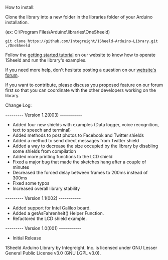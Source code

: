 How to install:

Clone the library into a new folder in the libraries folder of your Arduino installation.

(ex: C:\Program Files\Arduino\libraries\OneSheeld)
```
git clone https://github.com/Integreight/1Sheeld-Arduino-Library.git ./OneSheeld
```

Follow the [getting started tutorial](http://www.1sheeld.com/tutorials/getting-started) on our website to know how to operate 1Sheeld and run the library's examples.

If you need more help, don't hesitate posting a question on our [website's forum](http://www.1sheeld.com/forum).

If you want to contribute, please discuss you proposed feature on our forum first so that you can coordinate with the other developers working on the library.

Change Log:

--------- Version 1.2(003) -----------

- Added four new shields with examples (Data logger, voice recognition, text to speech and terminal)
- Added methods to post photos to Facebook and Twitter shields
- Added a method to send direct messages from Twitter shield
- Added a way to decrease the size occupied by the library by disabling some shields from compilation
- Added more printing functions to the LCD shield
- Fixed a major bug that made the sketches hang after a couple of minutes
- Decreased the forced delay between frames to 200ms instead of 300ms
- Fixed some typos
- Increased overall library stability

--------- Version 1.1(002) -----------

- Added support for Intel Galileo board.
- Added a getAsFahrenheit() Helper Function.
- Refactored the LCD shield example.

--------- Version 1.0(001) -----------

- Initial Release

1Sheeld Arduino Library by Integreight, Inc. is licensed under GNU Lesser General Public License v3.0 (GNU LGPL v3.0).